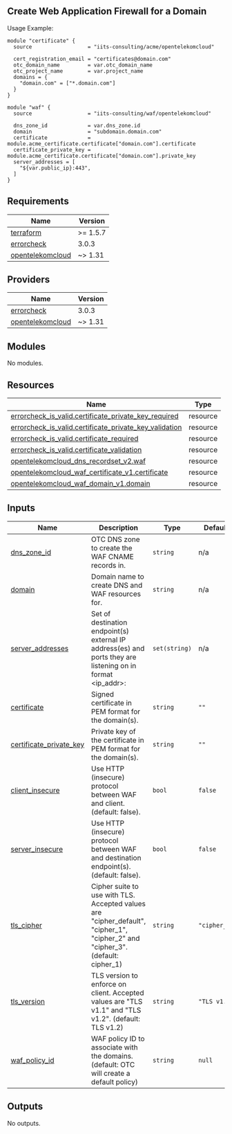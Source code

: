## Create Web Application Firewall for a Domain

Usage Example:

```hcl
module "certificate" {
  source                  = "iits-consulting/acme/opentelekomcloud"

  cert_registration_email = "certificates@domain.com"
  otc_domain_name         = var.otc_domain_name
  otc_project_name        = var.project_name
  domains = {
    "domain.com" = ["*.domain.com"]
  }
}

module "waf" {
  source                  = "iits-consulting/waf/opentelekomcloud"

  dns_zone_id             = var.dns_zone.id
  domain                  = "subdomain.domain.com"
  certificate             = module.acme_certificate.certificate["domain.com"].certificate
  certificate_private_key = module.acme_certificate.certificate["domain.com"].private_key
  server_addresses = [
    "${var.public_ip}:443",
  ]
}
```

<!-- BEGIN_TF_DOCS -->
## Requirements

| Name | Version |
|------|---------|
| <a name="requirement_terraform"></a> [terraform](#requirement\_terraform) | >= 1.5.7 |
| <a name="requirement_errorcheck"></a> [errorcheck](#requirement\_errorcheck) | 3.0.3 |
| <a name="requirement_opentelekomcloud"></a> [opentelekomcloud](#requirement\_opentelekomcloud) | ~> 1.31 |

## Providers

| Name | Version |
|------|---------|
| <a name="provider_errorcheck"></a> [errorcheck](#provider\_errorcheck) | 3.0.3 |
| <a name="provider_opentelekomcloud"></a> [opentelekomcloud](#provider\_opentelekomcloud) | ~> 1.31 |

## Modules

No modules.

## Resources

| Name | Type |
|------|------|
| [errorcheck_is_valid.certificate_private_key_required](https://registry.terraform.io/providers/iits-consulting/errorcheck/3.0.3/docs/resources/is_valid) | resource |
| [errorcheck_is_valid.certificate_private_key_validation](https://registry.terraform.io/providers/iits-consulting/errorcheck/3.0.3/docs/resources/is_valid) | resource |
| [errorcheck_is_valid.certificate_required](https://registry.terraform.io/providers/iits-consulting/errorcheck/3.0.3/docs/resources/is_valid) | resource |
| [errorcheck_is_valid.certificate_validation](https://registry.terraform.io/providers/iits-consulting/errorcheck/3.0.3/docs/resources/is_valid) | resource |
| [opentelekomcloud_dns_recordset_v2.waf](https://registry.terraform.io/providers/opentelekomcloud/opentelekomcloud/latest/docs/resources/dns_recordset_v2) | resource |
| [opentelekomcloud_waf_certificate_v1.certificate](https://registry.terraform.io/providers/opentelekomcloud/opentelekomcloud/latest/docs/resources/waf_certificate_v1) | resource |
| [opentelekomcloud_waf_domain_v1.domain](https://registry.terraform.io/providers/opentelekomcloud/opentelekomcloud/latest/docs/resources/waf_domain_v1) | resource |

## Inputs

| Name | Description | Type | Default | Required |
|------|-------------|------|---------|:--------:|
| <a name="input_dns_zone_id"></a> [dns\_zone\_id](#input\_dns\_zone\_id) | OTC DNS zone to create the WAF CNAME records in. | `string` | n/a | yes |
| <a name="input_domain"></a> [domain](#input\_domain) | Domain name to create DNS and WAF resources for. | `string` | n/a | yes |
| <a name="input_server_addresses"></a> [server\_addresses](#input\_server\_addresses) | Set of destination endpoint(s) external IP address(es) and ports they are listening on in format <ip\_addr>:<port> | `set(string)` | n/a | yes |
| <a name="input_certificate"></a> [certificate](#input\_certificate) | Signed certificate in PEM format for the domain(s). | `string` | `""` | no |
| <a name="input_certificate_private_key"></a> [certificate\_private\_key](#input\_certificate\_private\_key) | Private key of the certificate in PEM format for the domain(s). | `string` | `""` | no |
| <a name="input_client_insecure"></a> [client\_insecure](#input\_client\_insecure) | Use HTTP (insecure) protocol between WAF and client. (default: false). | `bool` | `false` | no |
| <a name="input_server_insecure"></a> [server\_insecure](#input\_server\_insecure) | Use HTTP (insecure) protocol between WAF and destination endpoint(s). (default: false). | `bool` | `false` | no |
| <a name="input_tls_cipher"></a> [tls\_cipher](#input\_tls\_cipher) | Cipher suite to use with TLS. Accepted values are "cipher\_default", "cipher\_1", "cipher\_2" and "cipher\_3". (default: cipher\_1) | `string` | `"cipher_1"` | no |
| <a name="input_tls_version"></a> [tls\_version](#input\_tls\_version) | TLS version to enforce on client. Accepted values are "TLS v1.1" and "TLS v1.2". (default: TLS v1.2) | `string` | `"TLS v1.2"` | no |
| <a name="input_waf_policy_id"></a> [waf\_policy\_id](#input\_waf\_policy\_id) | WAF policy ID to associate with the domains. (default: OTC will create a default policy) | `string` | `null` | no |

## Outputs

No outputs.
<!-- END_TF_DOCS -->
